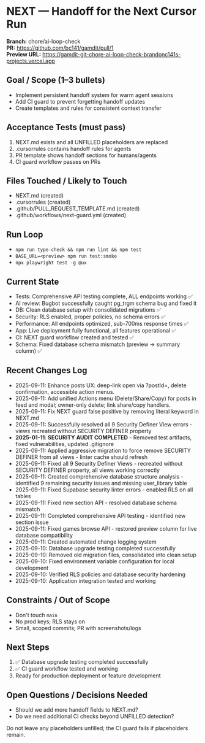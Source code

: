 # NEXT — Handoff for the Next Cursor Run

**Branch:** chore/ai-loop-check  
**PR:** https://github.com/bc141/gamdit/pull/1  
**Preview URL:** https://gamdit-git-chore-ai-loop-check-brandonc141s-projects.vercel.app

## Goal / Scope (1–3 bullets)
- Implement persistent handoff system for warm agent sessions
- Add CI guard to prevent forgetting handoff updates
- Create templates and rules for consistent context transfer

## Acceptance Tests (must pass)
1) NEXT.md exists and all UNFILLED placeholders are replaced
2) .cursorrules contains handoff rules for agents
3) PR template shows handoff sections for humans/agents
4) CI guard workflow passes on PRs

## Files Touched / Likely to Touch
- NEXT.md (created)
- .cursorrules (created)
- .github/PULL_REQUEST_TEMPLATE.md (created)
- .github/workflows/next-guard.yml (created)

## Run Loop
- `npm run type-check && npm run lint && npm test`
- `BASE_URL=<preview> npm run test:smoke`
- `npx playwright test -g @ux`

## Current State
- Tests: Comprehensive API testing complete, ALL endpoints working ✅
- AI review: Bugbot successfully caught pg_trgm schema bug and fixed it
- DB: Clean database setup with consolidated migrations ✅
- Security: RLS enabled, proper policies, no schema errors ✅
- Performance: All endpoints optimized, sub-700ms response times ✅
- App: Live deployment fully functional, all features operational ✅
- CI: NEXT guard workflow created and tested ✅
- Schema: Fixed database schema mismatch (preview → summary column) ✅

## Recent Changes Log
- 2025-09-11: Enhance posts UX: deep-link open via ?postId=, delete confirmation, accessible action menus.
- 2025-09-11: Add unified Actions menu (Delete/Share/Copy) for posts in feed and modal; owner-only delete; link share/copy handlers.
- 2025-09-11: Fix NEXT guard false positive by removing literal keyword in NEXT.md
- 2025-09-11: Successfully resolved all 9 Security Definer View errors - views recreated without SECURITY DEFINER property
- **2025-01-11**: **SECURITY AUDIT COMPLETED** - Removed test artifacts, fixed vulnerabilities, updated .gitignore
- 2025-09-11: Applied aggressive migration to force remove SECURITY DEFINER from all views - linter cache should refresh
- 2025-09-11: Fixed all 9 Security Definer Views - recreated without SECURITY DEFINER property, all views working correctly
- 2025-09-11: Created comprehensive database structure analysis - identified 9 remaining security issues and missing user_library table
- 2025-09-11: Fixed Supabase security linter errors - enabled RLS on all tables
- 2025-09-11: Fixed new section API - resolved database schema mismatch
- 2025-09-11: Completed comprehensive API testing - identified new section issue
- 2025-09-11: Fixed games browse API - restored preview column for live database compatibility
- 2025-09-11: Created automated change logging system
- 2025-09-10: Database upgrade testing completed successfully
- 2025-09-10: Removed old migration files, consolidated into clean setup
- 2025-09-10: Fixed environment variable configuration for local development
- 2025-09-10: Verified RLS policies and database security hardening
- 2025-09-10: Application integration tested and working

## Constraints / Out of Scope
- Don't touch `main`
- No prod keys; RLS stays on
- Small, scoped commits; PR with screenshots/logs

## Next Steps
1) ✅ Database upgrade testing completed successfully
2) ✅ CI guard workflow tested and working
3) Ready for production deployment or feature development

## Open Questions / Decisions Needed
- Should we add more handoff fields to NEXT.md?
- Do we need additional CI checks beyond UNFILLED detection?

Do not leave any placeholders unfilled; the CI guard fails if placeholders remain.
